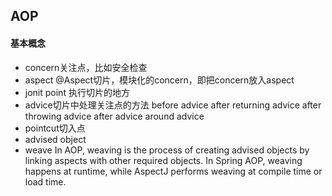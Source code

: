 ## AOP

#### 基本概念
* concern关注点，比如安全检查
* aspect @Aspect切片，模块化的concern，即把concern放入aspect
* jonit point 执行切片的地方
* advice切片中处理关注点的方法
before advice
after returning advice
after throwing advice
after advice
around advice
* pointcut切入点
* advised object
* weave
In AOP, weaving is the process of creating advised objects by linking aspects with other
required objects. In Spring AOP, weaving happens at runtime, while AspectJ performs
weaving at compile time or load time.
